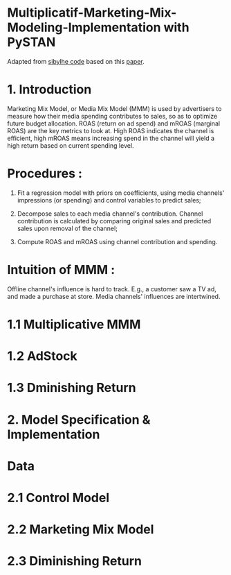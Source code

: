 # Multiplicatif-Marketing-Mix-Modeling-Implementation with PySTAN  
Adapted from [sibylhe code](https://github.com/sibylhe/mmm_stan?tab=readme-ov-file) based on this [paper](https://static.googleusercontent.com/media/research.google.com/en//pubs/archive/46001.pdf).  

# 1. Introduction
Marketing Mix Model, or Media Mix Model (MMM) is used by advertisers to measure how their media spending contributes to sales, so as to optimize future budget allocation. ROAS (return on ad spend) and mROAS (marginal ROAS) are the key metrics to look at. High ROAS indicates the channel is efficient, high mROAS means increasing spend in the channel will yield a high return based on current spending level.
# Procedures :  
1. Fit a regression model with priors on coefficients, using media channels' impressions (or spending) and control variables to predict sales;

2. Decompose sales to each media channel's contribution. Channel contribution is calculated by comparing original sales and predicted sales upon removal of the channel;

3. Compute ROAS and mROAS using channel contribution and spending.

# Intuition of MMM :
Offline channel's influence is hard to track. E.g., a customer saw a TV ad, and made a purchase at store.
Media channels' influences are intertwined.


# 1.1 Multiplicative MMM
# 1.2 AdStock
# 1.3 Dminishing Return
# 2.  Model Specification & Implementation
# Data
# 2.1 Control Model
# 2.2 Marketing Mix Model
# 2.3 Diminishing Return

